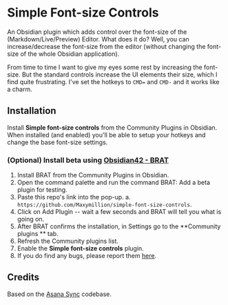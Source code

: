 # Simple Font-size Controls
An Obsidian plugin which adds control over the font-size of the (Markdown/Live/Preview) Editor. What does it do? Well, you can increase/decrease the font-size from the editor (without changing the font-size of the whole Obsidian application).

From time to time I want to give my eyes some rest by increasing the font-size. But the standard controls increase the UI elements their size, which I find quite frustrating. I've set the hotkeys to `CMD=` and `CMD-` and it works like a charm.

## Installation
Install **Simple font-size controls** from the Community Plugins in Obsidian. When installed (and enabled) you'll be able to setup your hotkeys and change the base font-size settings.

### (Optional) Install beta using [Obsidian42 - BRAT](https://github.com/TfTHacker/obsidian42-brat)
1. Install BRAT from the Community Plugins in Obsidian.
2. Open the command palette and run the command BRAT: Add a beta plugin for testing.
3. Paste this repo's link into the pop-up.
	a. `https://github.com/Maxymillion/simple-font-size-controls`.
4. Click on Add Plugin -- wait a few seconds and BRAT will tell you what is going on.
5. After BRAT confirms the installation, in Settings go to the **Community plugins ** tab.
6. Refresh the Community plugins list.
7. Enable the **Simple font-size controls** plugin.
8. If you do find any bugs, please report them [here](https://github.com/Maxymillion/simple-font-size-controls/issues).

## Credits
Based on the [Asana Sync](https://github.com/Maxymillion/asana-sync-plugin) codebase.


